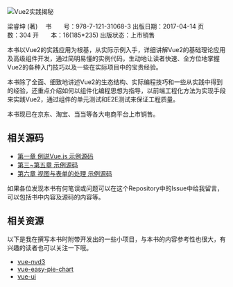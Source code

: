 ![Vue2实践揭秘](http://download.broadview.com.cn/ScreenShow/170474a3bf144e5f3137)


梁睿坤 (著)　 
书　　号：978-7-121-31068-3
出版日期：2017-04-14
页　　数：304
开　　本：16(185*235)
出版状态：上市销售


本书以Vue2的实践应用为根基，从实际示例入手，详细讲解Vue2的基础理论应用及高级组件开发，通过简明易懂的实例代码，生动地让读者快速、全方位地掌握Vue2的各种入门技巧以及一些在实际项目中的宝贵经验。

本书除了全面、细致地讲述Vue2的生态结构、实际编程技巧和一些从实践中得到的经验，还重点介绍如何以组件化编程思想为指导，以前端工程化方法为实现手段来实践Vue2，通过组件的单元测试和E2E测试来保证工程质量。


本书现已在京东、淘宝、当当等各大电商平台上市销售。


## 相关源码

- [第一章 例说Vue.js 示例源码](https://github.com/DotNetAge/vue-todos)
- [第三~第五章 示例源码](https://github.com/DotNetAge/vue-bookstore)
- [第六章 视图与表单的处理 示例源码](https://github.com/DotNetAge/vue-crud-tutorial)

如果各位发现本书有何笔误或问题可以在这个Repository中的Issue中给我留言，可以包括书中内容及源码的内容等。


## 相关资源

以下是我在撰写本书时附带开发出的一些小项目，与本书的内容参考性也很大，有兴趣的读者也可以关注一下哦。

- [vue-nvd3](https://github.com/DotNetAge/vue-nvd3)
- [vue-easy-pie-chart](https://github.com/DotNetAge/vue-easy-pie-chart)
- [vue-ui](https://github.com/DotNetAge/vue-ui)